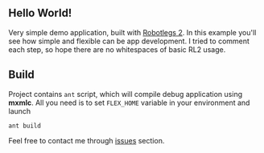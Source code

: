 ## Hello World!
Very simple demo application, built with [Robotlegs 2](https://github.com/robotlegs/robotlegs-framework).
In this example you'll see how simple and flexible can be app development. I tried to comment each step, so hope there are no whitespaces of basic RL2 usage.

## Build
Project contains `ant` script, which will compile debug application using **mxmlc**. All you need is to set `FLEX_HOME` variable in your environment and launch

	ant build
	
Feel free to contact me through [issues](https://github.com/actionsmile/robotlegs-demo-helloworld/issues) section.